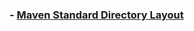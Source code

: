 

### - [Maven Standard Directory Layout](https://maven.apache.org/guides/introduction/introduction-to-the-standard-directory-layout.html)